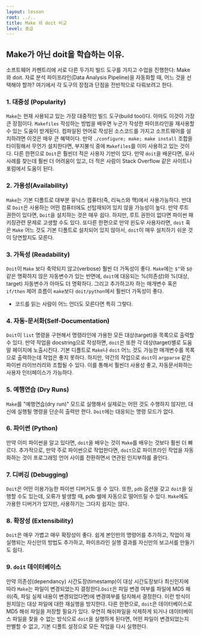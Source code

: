 ```yaml
---
layout: lesson
root: ../..
title: Make 와 doit 비교
level: 중급
---
```


## Make가 아닌 doit을 학습하는 이유.

소프트웨어 카펜트리에 서로 다른 두가지 빌드 도구를 가지고 수업을 진행한다: Make 와 doit. 자료 분석 파이프라인(Data Analysis Pipeline)을 자동화할 때, 어느 것을 선택해야 할까? 여기에서 각 도구의 장점과 단점을 전반적으로 다뤄보려고 한다.

### 1. 대중성 (Popularity)

`Make`는 현재 사용되고 있는 가장 대중적인 빌드 도구(build tool)다. 아마도 이것이 가장 큰 장점이다.
`Makefiles` 작성하는 방법을 배우면 누군가 작성한 파이프라인을 재사용할 수 있는 도움이 받게된다.
컴파일된 언어로 작성된 소스코드를 가지고 소프트웨어를 설치하려면 이것은 매우 큰 혜택이다.
만약 `./configure; make; make install` 조합을 타이핑해서 무언가 설치한다면, 부지불식 중에 `Makefiles`를 이미 사용하고 있는 것이다.
다른 한편으로 `Doit`은 훨씬더 적은 사용자 기반이 있다. 만약 `doit`을 배운다면, 유사 사례를 찾는데 훨씬 더 어려움이 있고,
더 적은 사람이 Stack Overflow 같은 사이트나 포럼에서 도움이 된다.

### 2. 가용성(Availability)

`Make`는 기본 디폴트로 대부분 유닉스 컴퓨터(즉, 리눅스와 맥)에서 사용가능하다.
반대로 `Doit`은 사용하는 어떤 컴퓨터에도 선탑재되어 있지 않을 가능성이 높다.
만약 루트 권한이 있다면, `Doit`을 설치하는 것은 매우 쉽다.
하지만, 루트 권한이 없다면 파이썬 패키징관련 문제로 고생할 수도 있다.
또다른 한편으로 만약 윈도우 사용자라면, `doit` 혹은 `Make` 어느 것도 기본 디폴트로 설치되어 있지 않아서,
`doit`이 매우 설치하기 쉬운 것이 당연할지도 모른다.

### 3. 가독성 (Readability)

`Doit`이 `Make` 보다 축약되지 않고(verbose) 훨씬 더 가독성이 좋다.
`Make`에는 `$^`와 `$@` 같은 명확하지 않은 자동변수가 있는 반면에,
`doit`에 대응되는 %(의존성)와 %(대상, target) 자동변수가 아마도 더 명확하다.
그리고 추가하고자 하는 매개변수 혹은 `if/then` 제어 흐름이 `make`보다 `doit/python`에서 훨씬더 가독성이 좋다.
- 코드를 읽는 사람이 어느 언더도 모른다면 특히 그렇다.

### 4. 자동-문서화(Self-Documentation)

`Doit`이 `list` 명령을 구현해서 명령라인에 가용한 모든 대상(target)을 목록으로 출력할 수 있다.
만약 작업을 docstring으로 작성하면, `doit`은 또한 각 대상(target)별로 도움말 페이지에 노출시킨다.
기본 디폴트로 `Make`나 `doit` 어느 것도 가능한 매개변수를 목록으로 출력하는데 작업은 좋지 못하다.
하지만, 약간의 작업으로 `doit`이 `argparse` 같은 파이썬 라이브러리와 조합될 수 있다.
이를 통해서 훨씬더 사용성 좋고, 자동문서화하는 사용자 인터페이스가 가능하다.

### 5. 예행연습 (Dry Runs)

`Make`를 "예행연습(dry run)" 모드로 실행해서 실제로는 어떤 것도 수행하지 않지만,
대신에 실행될 명령을 단순히 출력만 한다. `Doit`에는 대응되는 명령 모드가 없다.

### 6. 파이썬 (Python)

만약 이미 파이썬을 알고 있다면, `doit`을 배우는 것이 `Make`를 배우는 것보다 훨씬 더 빠르다.
추가적으로, 만약 주로 파이썬으로 작업한다면, `doit`으로 파이프라인 작업을 자동화하는 것이
프로그래밍 언어 사이를 전환하면서 연관된 인지부하를 줄인다.


### 7. 디버깅 (Debugging)

`Doit`은 어떤 이용가능한 파이썬 디버거도 쓸 수 있다.
또한, `pdb` 옵션을 갖고 `doit`을 실행할 수도 있는데, 오류가 발생할 때, pdb 쉘에 자동으로 떨어뜨릴 수 있다.
`Make`에도 가용한 디버거가 있지만, 사용하기는 그다지 쉽지는 않다.

### 8. 확장성 (Extensibility)

`Doit`은 매우 가볍고 매우 확장성이 좋다.
쉽게 본인만의 명령어를 추가하고, 작업이 재실행되는 자신만의 방법도 추가하고, 
파이프라인 실행 결과를 자신만의 보고서를 만들기도 쉽다.

### 9. `doit` 데이터베이스 

만약 의존성(dependancy) 시간도장(timestamp)이 대상 시간도장보다 최신인지에 따라 
`Make`는 파일이 변경되었는지 결정한다.`Doit`은 파일 변경 여부를 파일에 MD5 해쉬(즉, 파일 실제 내용이 변경되었다면)에 변경여부를 탐지해서 결정한다.
이런 방식이 원치않는 대상 파일에 대한 재실행을 방지한다.
다른 한편으로, `doit`은 데이터베이스로 MD5 해쉬 파일을 저장할 필요가 있다.
우연히 해쉬파일을 삭제하게 되거나 데이터베이스 파일을 찾을 수 없는 방식으로 `doit`을 실행하게 된다면, 
어떤 파일이 변경되었는지 판별할 수 없고, 기본 디폴트 설정으로 모든 작업을 다시 실행한다.

